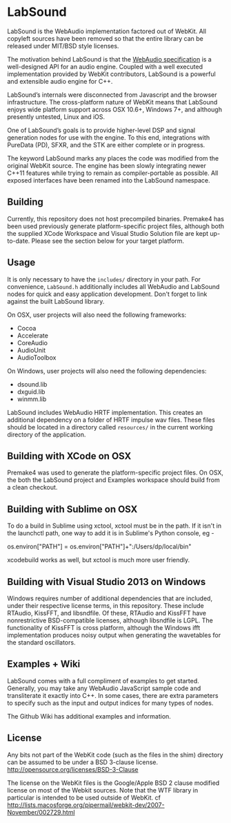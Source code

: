 # LabSound

LabSound is the WebAudio implementation factored out of WebKit. All copyleft sources have been removed
so that the entire library can be released under MIT/BSD style licenses.

The motivation behind LabSound is that the [WebAudio specification](https://dvcs.w3.org/hg/audio/raw-file/tip/webaudio/specification.html) is a well-designed API for an audio engine. Coupled with a well executed implementation provided by WebKit contributors, LabSound is a powerful and extensible audio engine for C++. 

LabSound’s internals were disconnected from Javascript and the browser infrastructure. The cross-platform nature of WebKit means that LabSound enjoys wide platform support across OSX 10.6+, Windows 7+, and although presently untested, Linux and iOS. 

One of LabSound’s goals is to provide higher-level DSP and signal generation nodes for use with the engine. To this end, integrations with PureData (PD), SFXR, and the STK are either complete or in progress.

The keyword LabSound marks any places the code was modified from the original WebKit source. The engine has been slowly integrating newer C++11 features while trying to remain as compiler-portable as possible. All exposed interfaces have been renamed into the LabSound namespace. 

## Building

Currently, this repository does not host precompiled binaries. Premake4 has been used previously generate platform-specific project files, although both the supplied XCode Workspace and Visual Studio Solution file are kept up-to-date. Please see the section below for your target platform. 

## Usage

It is only necessary to have the `includes/` directory in your path. For convenience, `LabSound.h` additionally includes all WebAudio and LabSound nodes for quick and easy application development. Don't forget to link against the built LabSound library. 

On OSX, user projects will also need the following frameworks:
+   Cocoa
+   Accelerate
+   CoreAudio
+   AudioUnit
+   AudioToolbox

On Windows, user projects will also need the following dependencies: 
+   dsound.lib
+   dxguid.lib
+   winmm.lib

LabSound includes WebAudio HRTF implementation. This creates an additional dependency on a folder of HRTF impulse wav files. These files should be located in a directory called `resources/` in the current working directory of the application. 

## Building with XCode on OSX

Premake4 was used to generate the platform-specific project files. On OSX, the both the LabSound project and Examples workspace should build from a clean checkout. 

## Building with Sublime on OSX

To do a build in Sublime using xctool, xctool must be in the path. If it isn't in the 
launchctl path, one way to add it is in Sublime's Python console, eg -

os.environ["PATH"] = os.environ["PATH"]+":/Users/dp/local/bin"

xcodebuild works as well, but xctool is much more user friendly.


## Building with Visual Studio 2013 on Windows 

Windows requires number of additional dependencies that are included, under their respective license terms, in this repository. These include RTAudio, KissFFT, and libsndfile. Of these, RTAudio and KissFFT have nonrestrictive BSD-compatible licenses, although libsndfile is LGPL. The functionality of KissFFT is cross platform, although the Windows ifft implementation produces noisy output when generating the wavetables for the standard oscillators. 


## Examples + Wiki

LabSound comes with a full compliment of examples to get started. Generally, you may take any WebAudio JavaScript sample code and transliterate it exactly into C++. In some cases, there are extra parameters to specify such as the input and output indices for many types of nodes. 

The Github Wiki has additional examples and information. 

## License 

Any bits not part of the WebKit code (such as the files in the shim) directory can
be assumed to be under a BSD 3-clause license. <http://opensource.org/licenses/BSD-3-Clause>

The license on the WebKit files is the Google/Apple BSD 2 clause modified license on
most of the Webkit sources. Note that the WTF library in particular is intended to be
used outside of WebKit. cf <http://lists.macosforge.org/pipermail/webkit-dev/2007-November/002729.html>
